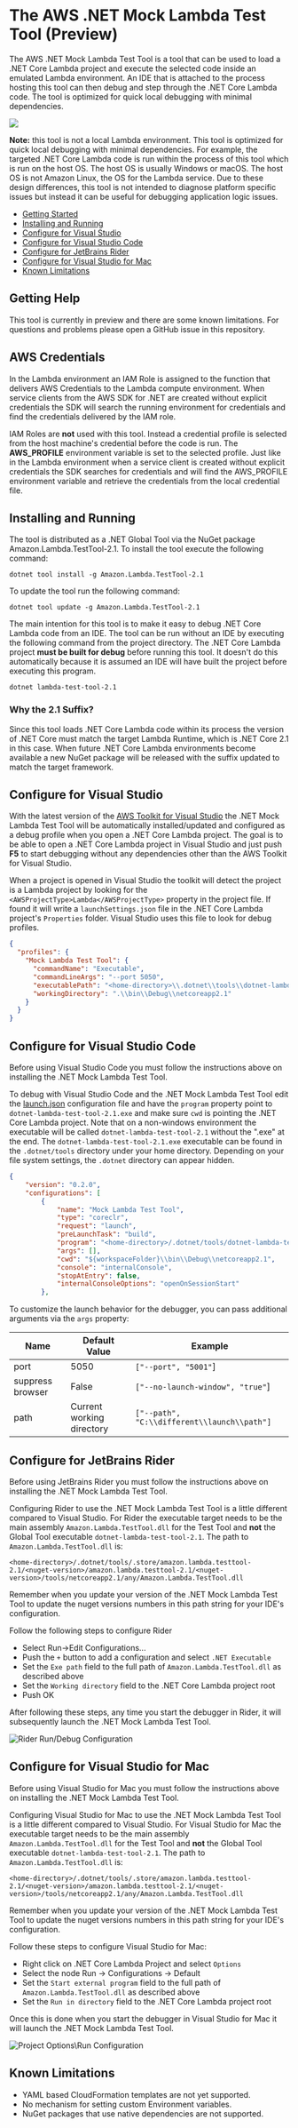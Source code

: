 # The AWS .NET Mock Lambda Test Tool (Preview)

The AWS .NET Mock Lambda Test Tool is a tool that can be used to load a .NET Core Lambda project and execute the selected code inside an emulated Lambda environment. An IDE that is attached to the process hosting this tool can then debug and step through the .NET Core Lambda code. The tool is optimized for quick local debugging with minimal dependencies.

![](./Resources/TestHarness.png)

**Note:** this tool is not a local Lambda environment. This tool is optimized for quick local debugging with minimal dependencies. For example, the targeted .NET Core Lambda code is run within the process of this tool which is run on the host OS. The host OS is usually Windows or macOS. The host OS is not Amazon Linux, the OS for the Lambda service. Due to these design differences, this tool is not intended to diagnose platform specific issues but instead it can be useful for debugging application logic issues.

- [Getting Started](#getting-help)
- [Installing and Running](#installing-and-running)
- [Configure for Visual Studio](#configure-for-visual-studio)
- [Configure for Visual Studio Code](#configure-for-visual-studio-code)
- [Configure for JetBrains Rider](#configure-for-jetbrains-rider)
- [Configure for Visual Studio for Mac](#configure-for-visual-studio-for-mac)
- [Known Limitations](#known-limitations)

## Getting Help

This tool is currently in preview and there are some known limitations. For questions and problems please open a GitHub issue in this repository.

## AWS Credentials

In the Lambda environment an IAM Role is assigned to the function that delivers AWS Credentials to the Lambda compute environment. When service clients from the AWS SDK for .NET are created without explicit credentials the SDK will search the running environment for credentials and find the credentials delivered by the IAM role.

IAM Roles are **not** used with this tool. Instead a credential profile is selected from the host machine's credential before the code is run. The **AWS_PROFILE** environment variable is set to the selected profile. Just like in the Lambda environment when a service client is created without explicit credentials the SDK searches for credentials and will find the AWS_PROFILE environment variable and retrieve the credentials from the local credential file.

## Installing and Running

The tool is distributed as a .NET Global Tool via the NuGet package Amazon.Lambda.TestTool-2.1. To install the tool execute the following command:

```
dotnet tool install -g Amazon.Lambda.TestTool-2.1
```

To update the tool run the following command:

```
dotnet tool update -g Amazon.Lambda.TestTool-2.1
```

The main intention for this tool is to make it easy to debug .NET Core Lambda code from an IDE. The tool can be run without an IDE by executing the following command from the project directory. The .NET Core Lambda project **must be built for debug** before running this tool. It doesn't do this automatically because it is assumed an IDE will have built the project before executing this program.

```
dotnet lambda-test-tool-2.1
```


### Why the 2.1 Suffix?

Since this tool loads .NET Core Lambda code within its process the version of .NET Core must match the target Lambda Runtime, which is .NET Core 2.1 in this case. When future .NET Core Lambda environments become available a new NuGet package will be released with the suffix updated to match the target framework.


## Configure for Visual Studio

With the latest version of the [AWS Toolkit for Visual Studio](https://marketplace.visualstudio.com/items?itemName=AmazonWebServices.AWSToolkitforVisualStudio2017) the .NET Mock Lambda Test Tool will be automatically installed/updated and configured as a debug profile when you open a .NET Core Lambda project. The goal is to be able to open a .NET Core Lambda project in Visual Studio and just push **F5** to start debugging without any dependencies other than the AWS Toolkit for Visual Studio.

When a project is opened in Visual Studio the toolkit will detect the project is a Lambda project by looking for the `<AWSProjectType>Lambda</AWSProjectType>` property in the project file. If found it will write a `launchSettings.json` file in the .NET Core Lambda project's `Properties` folder. Visual Studio uses this file to look for debug profiles.
```json
{
  "profiles": {
    "Mock Lambda Test Tool": {
      "commandName": "Executable",
      "commandLineArgs": "--port 5050",
      "executablePath": "<home-directory>\\.dotnet\\tools\\dotnet-lambda-test-tool-2.1.exe",
      "workingDirectory": ".\\bin\\Debug\\netcoreapp2.1"
    }
  }
}
```


## Configure for Visual Studio Code

Before using Visual Studio Code you must follow the instructions above on installing the .NET Mock Lambda Test Tool.

To debug with Visual Studio Code and the .NET Mock Lambda Test Tool edit the [launch.json](https://code.visualstudio.com/docs/editor/debugging#_launch-configurations) configuration file and have the `program` property point to `dotnet-lambda-test-tool-2.1.exe` and make sure `cwd` is pointing the .NET Core Lambda project. Note that on a non-windows environment the executable will be called `dotnet-lambda-test-tool-2.1` without the ".exe" at the end. The `dotnet-lambda-test-tool-2.1.exe` executable can be found in the `.dotnet/tools` directory under your home directory. Depending on your file system settings, the `.dotnet` directory can appear hidden.

```json
{
    "version": "0.2.0",
    "configurations": [
        {
            "name": "Mock Lambda Test Tool",
            "type": "coreclr",
            "request": "launch",
            "preLaunchTask": "build",
            "program": "<home-directory>/.dotnet/tools/dotnet-lambda-test-tool-2.1.exe",
            "args": [],
            "cwd": "${workspaceFolder}\\bin\\Debug\\netcoreapp2.1",
            "console": "internalConsole",
            "stopAtEntry": false,
            "internalConsoleOptions": "openOnSessionStart"
        },
```

To customize the launch behavior for the debugger, you can pass additional arguments via the `args` property:

| Name             | Default Value             | Example                                     |
| ---------------- | ------------------------- | ------------------------------------------- |
| port             | 5050                      | `["--port", "5001"`]                        |
| suppress browser | False                     | `["--no-launch-window", "true"`]            |
| path             | Current working directory | `["--path", "C:\\different\\launch\\path"]` |

## Configure for JetBrains Rider

Before using JetBrains Rider you must follow the instructions above on installing the .NET Mock Lambda Test Tool.

Configuring  Rider to use the .NET Mock Lambda Test Tool is a little different compared to Visual Studio. For Rider the executable target needs to be the main assembly `Amazon.Lambda.TestTool.dll` for the Test Tool and **not** the Global Tool executable `dotnet-lambda-test-tool-2.1`. The path to `Amazon.Lambda.TestTool.dll` is:

```
<home-directory>/.dotnet/tools/.store/amazon.lambda.testtool-2.1/<nuget-version>/amazon.lambda.testtool-2.1/<nuget-version>/tools/netcoreapp2.1/any/Amazon.Lambda.TestTool.dll
```

Remember when you update your version of the .NET Mock Lambda Test Tool to update the nuget versions numbers in this path string for your IDE's configuration.

Follow the following steps to configure Rider
* Select Run->Edit Configurations...
* Push the `+` button to add a configuration and select `.NET Executable`
* Set the `Exe path` field to the full path of `Amazon.Lambda.TestTool.dll` as described above
* Set the `Working directory` field to the .NET Core Lambda project root
* Push OK

After following these steps, any time you start the debugger in Rider, it will subsequently launch the .NET Mock Lambda Test Tool.

![Rider Run/Debug Configuration](./Resources/RiderSetup.png)

## Configure for Visual Studio for Mac

Before using Visual Studio for Mac you must follow the instructions above on installing the .NET Mock Lambda Test Tool.

Configuring Visual Studio for Mac to use the .NET Mock Lambda Test Tool is a little different compared to Visual Studio. For Visual Studio for Mac the executable target needs to be the main assembly `Amazon.Lambda.TestTool.dll` for the Test Tool and **not** the Global Tool executable `dotnet-lambda-test-tool-2.1`. The path to `Amazon.Lambda.TestTool.dll` is:

```
<home-directory>/.dotnet/tools/.store/amazon.lambda.testtool-2.1/<nuget-version>/amazon.lambda.testtool-2.1/<nuget-version>/tools/netcoreapp2.1/any/Amazon.Lambda.TestTool.dll
```
Remember when you update your version of the .NET Mock Lambda Test Tool to update the nuget versions numbers in this path string for your IDE's configuration.

Follow these steps to configure Visual Studio for Mac:

* Right click on .NET Core Lambda Project and select `Options`
* Select the node Run -> Configurations -> Default
* Set the `Start external program` field to the full path of `Amazon.Lambda.TestTool.dll` as described above
* Set the `Run in directory` field to the .NET Core Lambda project root

Once this is done when you start the debugger in Visual Studio for Mac it will launch the .NET Mock Lambda Test Tool.

![Project Options\Run Configuration](./Resources/VisualStudioForMac.png)

## Known Limitations

* YAML based CloudFormation templates are not yet supported.
* No mechanism for setting custom Environment variables.
* NuGet packages that use native dependencies are not supported.
